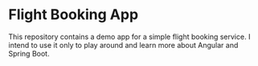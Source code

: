 # Flight Booking App

This repository contains a demo app for a simple flight booking service. I intend to use it only to play around and learn more about 
Angular and Spring Boot.
